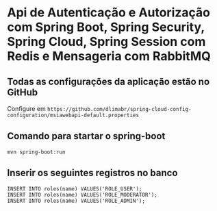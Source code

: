 # Api de Autenticação e Autorização com Spring Boot, Spring Security, Spring Cloud, Spring Session com Redis e Mensageria com RabbitMQ


## Todas as configurações da aplicação estão no GitHub
Configure em ```https://github.com/dlimabr/spring-cloud-config-configuration/msiawebapi-default.properties```

## Comando para startar o spring-boot
```
mvn spring-boot:run
```

## Inserir os seguintes registros no banco
```
INSERT INTO roles(name) VALUES('ROLE_USER');
INSERT INTO roles(name) VALUES('ROLE_MODERATOR');
INSERT INTO roles(name) VALUES('ROLE_ADMIN');
```
